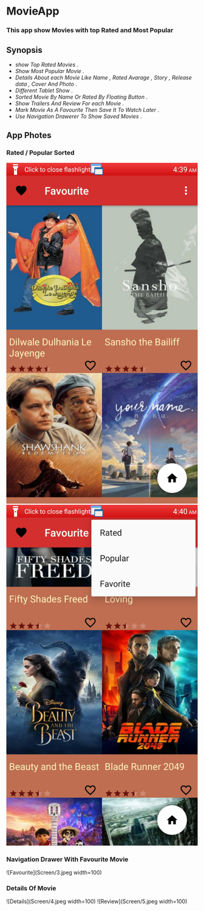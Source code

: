 # **MovieApp**
### This app show Movies with top Rated and Most Popular 
## Synopsis 
- _show Top Rated Movies_ .
- _Show Most Popular Movie_ .
- _Details About each Movie Like Name , Rated Avarage , Story , Release data , Cover And Photo_ .
- _Different Tablet Show_ .
- _Sorted Movie By Name Or Rated By Floating Button_ .
- _Show Trailers And Review For each Movie_ .
- _Mark Movie As A Favourite Then Save It To Watch Later_ .
- _Use Navigation Drawerer To Show Saved Movies_ .
## App Photes
### Rated / Popular Sorted
![Related](Screen/1.jpeg) ![Customization](Screen/2.jpeg)
### Navigation Drawer With Favourite Movie 
![Favourite](Screen/3.jpeg width=100)
### Details Of Movie 
![Details](Screen/4.jpeg width=100) ![Review](Screen/5.jpeg width=100)
 




